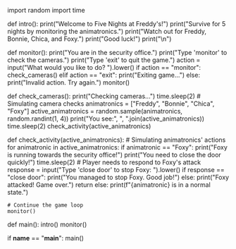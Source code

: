 


import random
import time

def intro():
    print("Welcome to Five Nights at Freddy's!")
    print("Survive for 5 nights by monitoring the animatronics.")
    print("Watch out for Freddy, Bonnie, Chica, and Foxy.")
    print("Good luck!")
    print("\n")

def monitor():
    print("You are in the security office.")
    print("Type 'monitor' to check the cameras.")
    print("Type 'exit' to quit the game.")
    action = input("What would you like to do? ").lower()
    if action == "monitor":
        check_cameras()
    elif action == "exit":
        print("Exiting game...")
    else:
        print("Invalid action. Try again.")
        monitor()

def check_cameras():
    print("Checking cameras...")
    time.sleep(2)
    # Simulating camera checks
    animatronics = ["Freddy", "Bonnie", "Chica", "Foxy"]
    active_animatronics = random.sample(animatronics, random.randint(1, 4))
    print("You see:", ", ".join(active_animatronics))
    time.sleep(2)
    check_activity(active_animatronics)

def check_activity(active_animatronics):
    # Simulating animatronics' actions
    for animatronic in active_animatronics:
        if animatronic == "Foxy":
            print("Foxy is running towards the security office!")
            print("You need to close the door quickly!")
            time.sleep(2)
            # Player needs to respond to Foxy's attack
            response = input("Type 'close door' to stop Foxy: ").lower()
            if response == "close door":
                print("You managed to stop Foxy. Good job!")
            else:
                print("Foxy attacked! Game over.")
                return
        else:
            print(f"{animatronic} is in a normal state.")

    # Continue the game loop
    monitor()

def main():
    intro()
    monitor()

if __name__ == "__main__":
    main()


